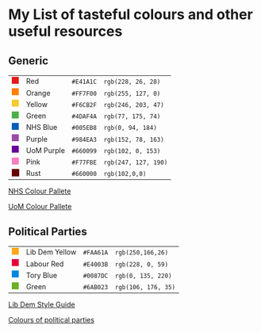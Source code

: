 # My List of tasteful colours and other useful resources

## Generic
|||||
|---|---|---|---|
|![#E41A1C](img/E41A1C.png)| Red| `#E41A1C`| `rgb(228, 26, 28)`|
|![#FF7F00](img/FF7F00.png)| Orange| `#FF7F00`| `rgb(255, 127, 0)`|
|![#F6CB2F](img/F6CB2F.png)| Yellow|`#F6CB2F`| `rgb(246, 203, 47)`|
|![#4DAF4A](img/4DAF4A.png)| Green | `#4DAF4A`|`rgb(77, 175, 74)`|
|![#005EB8](img/005EB8.png)| NHS Blue | `#005EB8` |`rgb(0, 94, 184)`|
|![#984EA3](img/984EA3.png)| Purple| `#984EA3`| `rgb(152, 78, 163)`|
|![#660099](img/660099.png)| UoM Purple| `#660099`| `rgb(102, 0, 153)`|
|![#F77FBE](img/F77FBE.png)| Pink| `#F77FBE` |`rgb(247, 127, 190)`|
|![#660000](img/660000.png)| Rust|`#660000`|`rgb(102,0,0)`|

[NHS Colour Pallete](https://www.england.nhs.uk/nhsidentity/identity-guidelines/colours/)

[UoM Colour Pallete](https://www.staffnet.manchester.ac.uk/brand/visual-identity/colour/)

## Political Parties
|||||
|---|---|---|---|
|![#FAA61A](img/FAA61A.png)| Lib Dem Yellow|`#FAA61A`|`rgb(250,166,26)`|
|![#E4003B](img/E4003B.png)| Labour Red |`#E4003B`| `rgb(228, 0, 59)`|
|![#0087DC](img/0087DC.png)| Tory Blue|`#0087DC`| `rgb(0, 135, 220)`|
|![#6AB023](img/6AB023.png)| Green |`#6AB023`| `rgb(106, 176, 35)`|

[Lib Dem Style Guide](https://www.libdems.org.uk/styleguide)

[Colours of political parties](https://en.wikipedia.org/wiki/Wikipedia:Index_of_United_Kingdom_political_parties_meta_attributes)
